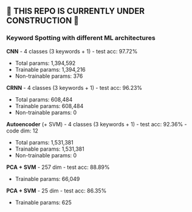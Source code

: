 ## 🚧 THIS REPO IS CURRENTLY UNDER CONSTRUCTION 🚧

### Keyword Spotting with different ML architectures

**CNN** - 4 classes (3 keywords + 1) - test acc: 97.72%

- Total params: 1,394,592
- Trainable params: 1,394,216
- Non-trainable params: 376

**CRNN** - 4 classes (3 keywords + 1) - test acc: 96.23%

- Total params: 608,484
- Trainable params: 608,484
- Non-trainable params: 0

**Autoencoder** (+ SVM) - 4 classes (3 keywords + 1) - test acc: 92.36% - code dim: 12

- Total params: 1,531,381
- Trainable params: 1,531,381
- Non-trainable params: 0

**PCA + SVM** - 257 dim - test acc: 88.89%

- Trainable params: 66,049

**PCA + SVM** - 25 dim - test acc: 86.35%

- Trainable params: 625
